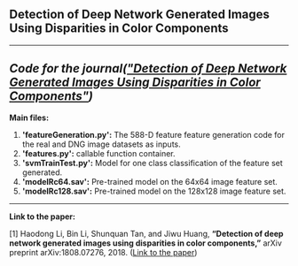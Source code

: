## Detection of Deep Network Generated Images Using Disparities in Color Components
----------------------------------------------
***Code for the journal(["Detection of Deep Network Generated Images Using Disparities in Color Components"](https://www.semanticscholar.org/paper/Detection-of-Deep-Network-Generated-Images-Using-in-Li-Li/7804949c133d7308d828a94a7944d47c1f0ffe67))***
----------------

**Main files:**
1. **'featureGeneration.py':** The 588-D feature feature generation code for the real and DNG image datasets as inputs.
2. **'features.py':** callable function container.
3. **'svmTrainTest.py':** Model for one class classification of the feature set generated.
4. **'modelRc64.sav':** Pre-trained model on the 64x64 image feature set.
4. **'modelRc128.sav':** Pre-trained model on the 128x128 image feature set.
----------------

**Link to the paper:**

[1] Haodong Li, Bin Li, Shunquan Tan, and Jiwu Huang, **“Detection of deep network generated images using disparities in
color components,”** arXiv preprint arXiv:1808.07276, 2018. ([Link to the paper](https://arxiv.org/pdf/1808.07276.pdf))

